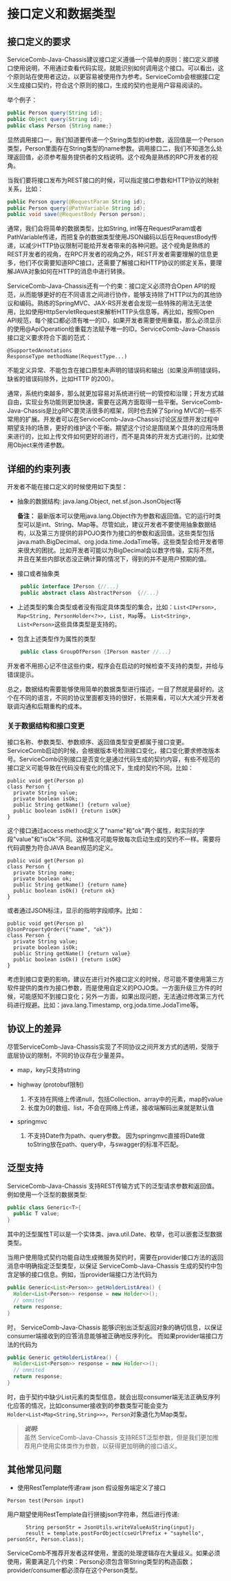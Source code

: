 # 接口定义和数据类型

## 接口定义的要求

ServiceComb-Java-Chassis建议接口定义遵循一个简单的原则：接口定义即接口使用说明，不用通过查看代码实现，就能识别如何调用这个接口。可以看出，这个原则站在使用者这边，以更容易被使用作为参考。ServiceComb会根据接口定义生成接口契约，符合这个原则的接口，生成的契约也是用户容易阅读的。

举个例子：

```java
public Person query(String id);
public Object query(String id);
public class Person {String name;}
```

显然调用接口一，我们知道要传递一个String类型的id参数，返回值是一个Person类型，Person里面存在String类型的name参数。调用接口二，我们不知道怎么处理返回值，必须参考服务提供者的文档说明。这个视角是熟练的RPC开发者的视角。

当我们要将接口发布为REST接口的时候，可以指定接口参数和HTTP协议的映射关系，比如：

```java
public Person query(@RequestParam String id);
public Person query(@PathVariable String id);
public void save(@RequestBody Person person);
```

通常，我们会将简单的数据类型，比如String, int等在RequestParam或者PathVariable传递，而把复杂的数据类型使用JSON编码以后在RequestBody传递，以减少HTTP协议限制可能给开发者带来的各种问题。这个视角是熟练的REST开发者的视角，在RPC开发者的视角之外，REST开发者需要理解的信息更多，他们不仅需要知道RPC接口，还需要了解接口和HTTP协议的绑定关系，要理解JAVA对象如何在HTTP的消息中进行转换。

ServiceComb-Java-Chassis还有一个约束：接口定义必须符合Open API的规范，从而能够更好的在不同语言之间进行协作，能够支持除了HTTP以为的其他协议和编码。熟练的SpringMVC、JAX-RS开发者会发现一些特殊的用法无法使用，比如使用HttpServletRequest来解析HTTP头信息等。再比如，按照Open API规范，每个接口都必须有唯一的ID，如果开发者需要使用重载，那么必须显示的使用@ApiOperation给重载方法赋予唯一的ID。ServiceComb-Java-Chassis接口定义要求符合下面的范式：

```
@SupportedAnnotations
ResponseType methodName(RequestType...)
```

不能定义异常、不能包含在接口原型未声明的错误码和输出（如果没声明错误码，缺省的错误码除外，比如HTTP 的200）。

通常，系统约束越多，那么就更加容易对系统进行统一的管控和治理；开发方式越自由，实现业务功能则更加快速，需要在这两方面取得一些平衡。ServiceComb-Java-Chassis是比gRPC要灵活很多的框架，同时也去掉了Spring MVC的一些不常用的扩展。开发者可以在ServiceComb-Java-Chassis讨论区反馈开发过程中期望支持的场景，更好的维护这个平衡。期望这个讨论是围绕某个具体的应用场景来进行的，比如上传文件如何更好的进行，而不是具体的开发方式进行的，比如使用Object来传递参数。

## 详细的约束列表

开发者不能在接口定义的时候使用如下类型：

* 抽象的数据结构: java.lang.Object, net.sf.json.JsonObject等

  **备注：** 最新版本可以使用java.lang.Object作为参数和返回值。它的运行时类型可以是int、String、Map等。尽管如此，建议开发者不要使用抽象数据结构，以及第三方提供的非POJO类作为接口的参数和返回值。这些类型包括java.math.BigDecimal、org.joda.time.JodaTime等。这些类型会给开发者带来很大的困扰。比如开发者可能以为BigDecimal会以数字传输，实际不然，并且在某些内部状态没正确计算的情况下，得到的并不是用户预期的值。

* 接口或者抽象类
  ```java
   public interface IPerson {//...}
   public abstract class AbstractPerson  {//...}
  ```

* 上述类型的集合类型或者没有指定具体类型的集合，比如：`List<IPerson>, Map<String, PersonHolder<?>>, List, Map`等。 `List<String>, List<Person>`这些具体类型是支持的。

* 包含上述类型作为属性的类型

  ```java
   public class GroupOfPerson {IPerson master //...}
  ```

开发者不用担心记不住这些约束，程序会在启动的时候检查不支持的类型，并给与错误提示。

总之，数据结构需要能够使用简单的数据类型进行描述，一目了然就是最好的。这个在不同的语言，不同的协议里面都支持的很好，长期来看，可以大大减少开发者联调沟通和后期重构的成本。

### 关于数据结构和接口变更
接口名称、参数类型、参数顺序、返回值类型变更都属于接口变更。ServiceComb启动的时候，会根据版本号检测接口变化，接口变化要求修改版本号。ServiceComb识别接口是否变化是通过代码生成的契约内容，有些不规范的接口定义可能导致在代码没有变化的情况下，生成的契约不同。比如：

```
public void get(Person p)
class Person {
  private String value;
  private boolean isOk;
  public String getName() {return value}
  public boolean isOk() {return isOK}
}
```

这个接口通过access method定义了"name"和"ok"两个属性，和实际的字段"value"和"isOk"不同。这种情况可能导致每次启动生成的契约不一样。需要将代码调整为符合JAVA Bean规范的定义。
```
public void get(Person p)
class Person {
  private String name;
  private boolean ok;
  public String getName() {return name}
  public boolean isOk() {return ok}
}
```

或者通过JSON标注，显示的指明字段顺序。比如：

```
public void get(Person p)
@JsonPropertyOrder({"name", "ok"})
class Person {
  private String value;
  private boolean isOk;
  public String getName() {return value}
  public boolean isOk() {return isOK}
}
```

考虑到接口变更的影响，建议在进行对外接口定义的时候，尽可能不要使用第三方软件提供的类作为接口参数，而是使用自定义的POJO类。一方面升级三方件的时候，可能感知不到接口变化；另外一方面，如果出现问题，无法通过修改第三方代码进行规避。比如：java.lang.Timestamp, org.joda.time.JodaTime等。

## 协议上的差异

尽管ServiceComb-Java-Chassis实现了不同协议之间开发方式的透明，受限于底层协议的限制，不同的协议存在少量差异。

* map，key只支持string

* highway \(protobuf限制\)  
  1. 不支持在网络上传递null，包括Collection、array中的元素，map的value  
  2. 长度为0的数组、list，不会在网络上传递，接收端解码出来就是默认值

* springmvc  
  1. 不支持Date作为path、query参数。 因为springmvc直接将Date做toString放在path、query中，与swagger的标准不匹配。

## 泛型支持

ServiceComb-Java-Chassis 支持REST传输方式下的泛型请求参数和返回值。例如使用一个泛型的数据类型:
```java
public class Generic<T>{
  public T value;
}
```
其中的泛型属性T可以是一个实体类、java.util.Date、枚举，也可以嵌套泛型数据类型。

当用户使用隐式契约功能自动生成微服务契约时，需要在provider接口方法的返回消息中明确指定泛型类型，以保证 ServiceComb-Java-Chassis 生成的契约中包含足够的接口信息。例如，当provider端接口方法代码为
```java
public Generic<List<Person>> getHolderListArea() {
  Holder<List<Person>> response = new Holder<>();
  // ommited
  return response;
}
```
时， ServiceComb-Java-Chassis 能够识别出泛型返回对象的确切信息，以保证consumer端接收到的应答消息能够被正确地反序列化。
而如果provider端接口方法的代码为
```java
public Generic getHolderListArea() {
  Holder<List<Person>> response = new Holder<>();
  // ommited
  return response;
}
```
时，由于契约中缺少List元素的类型信息，就会出现consumer端无法正确反序列化应答的情况，比如consumer接收到的参数类型可能会变为`Holder<List<Map<String,String>>>`，`Person`对象退化为Map类型。

> ***说明:***   
> 虽然 ServiceComb-Java-Chassis 支持REST泛型参数，但是我们更加推荐用户使用实体类作为参数，以获得更加明确的接口语义。

## 其他常见问题

* 使用RestTemplate传递raw json
假设服务端定义了接口
```
Person test(Person input)
```
用户期望使用RestTemplate自行拼接json字符串，然后进行传递:
```
      String personStr = JsonUtils.writeValueAsString(input);
      result = template.postForObject(cseUrlPrefix + "sayhello", personStr, Person.class);
```
ServiceComb不推荐开发者这样使用，里面的处理逻辑存在大量歧义。如果必须使用，需要满足几个约束：Person必须包含带String类型的构造函数；provider/consumer都必须存在这个Person类型。

